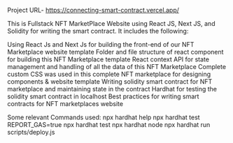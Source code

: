 Project URL- https://connecting-smart-contract.vercel.app/

This is Fullstack NFT MarketPlace Website using React JS, Next JS, and Solidity for writing the smart contract.
It includes the following:

Using React Js and Next Js for building the front-end of our NFT Marketplace website template
Folder and file structure of react component for building this NFT Marketplace template
React context API for state management and handling of all the data of this NFT Marketplace
Complete custom CSS was used in this complete NFT marketplace for designing components & website template
Writing solidity smart contract for NFT marketplace and maintaining state in the contract
Hardhat for testing the solidity smart contract in localhost
Best practices for writing smart contracts for NFT marketplaces website

Some relevant Commands used:
npx hardhat help
npx hardhat test
REPORT_GAS=true npx hardhat test
npx hardhat node
npx hardhat run scripts/deploy.js
